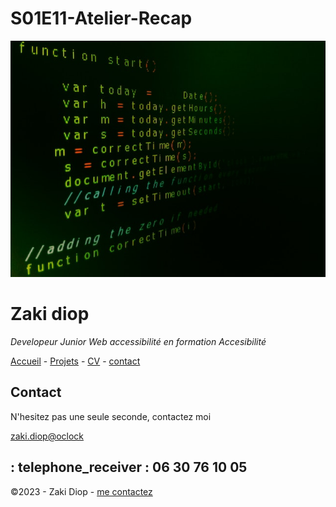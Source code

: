 # S01E11-Atelier-Recap

![alt text](./pexels-jorge-jesus-614117.jpg)

# Zaki diop

  *Developeur Junior Web accessibilité en formation Accesibilité*

  [Accueil](/README.md)  -  [Projets](/projets.md) - [CV](/CV.md) -  [contact](/contact.md)

  ## Contact 

 N'hesitez pas une seule seconde, contactez moi

 [zaki.diop@oclock](zaki.diop@oclcok.school/)

: telephone_receiver :  06 30 76 10 05
  ---

  ©2023 - Zaki Diop - [me contactez](contact.md)